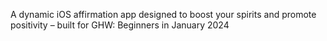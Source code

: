 A dynamic iOS affirmation app designed to boost your spirits and promote positivity – built for GHW: Beginners in January 2024
